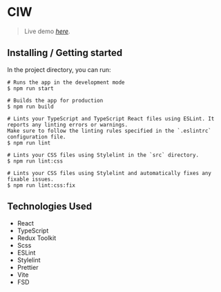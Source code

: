 # CIW
> Live demo [_here_](https://ciw-metalknock.netlify.app/).

## Installing / Getting started

In the project directory, you can run:

```
# Runs the app in the development mode
$ npm run start

# Builds the app for production
$ npm run build

# Lints your TypeScript and TypeScript React files using ESLint. It reports any linting errors or warnings.
Make sure to follow the linting rules specified in the `.eslintrc` configuration file.
$ npm run lint

# Lints your CSS files using Stylelint in the `src` directory.
$ npm run lint:css

# Lints your CSS files using Stylelint and automatically fixes any fixable issues.
$ npm run lint:css:fix
```
## Technologies Used
 - React
 - TypeScript
 - Redux Toolkit
 - Scss
 - ESLint
 - Stylelint
 - Prettier
 - Vite
 - FSD
